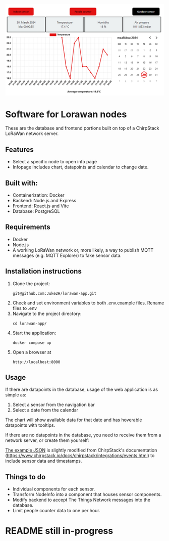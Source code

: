 ![Example](images/frontend-example.png)

# Software for Lorawan nodes

These are the database and frontend portions built on top of a ChirpStack LoRaWan network server.

## Features

- Select a specific node to open info page
- Infopage includes chart, datapoints and calendar to change date.

## Built with:

- Containerization: Docker
- Backend: Node.js and Express
- Frontend: React.js and Vite
- Database: PostgreSQL

## Requirements

- Docker
- Node.js
- A working LoRaWan network or, more likely, a way to publish MQTT messages (e.g. MQTT Explorer) to fake sensor data.

## Installation instructions

1. Clone the project:
   ```
   git@github.com:Juke2H/lorawan-app.git
   ```
2. Check and set environment variables to both .env.example files. Rename files to .env
3. Navigate to the project directory:
   ```
   cd lorawan-app/
   ```
4. Start the application:
   ```
   docker compose up
   ```
5. Open a browser at
   ```
   http://localhost:8000
   ```

## Usage

If there are datapoints in the database, usage of the web application is as simple as:

1. Select a sensor from the navigation bar
2. Select a date from the calendar

The chart will show available data for that date and has hoverable datapoints with tooltips.

If there are no datapoints in the database, you need to receive them from a network server, or create them yourself:

[The example JSON](backend/exampleData/) is slightly modified from ChirpStack's documentation (https://www.chirpstack.io/docs/chirpstack/integrations/events.html) to include sensor data and timestamps.

## Things to do

- Individual components for each sensor.
- Transform NodeInfo into a component that houses sensor components.
- Modify backend to accept The Things Network messages into the database.
- Limit people counter data to one per hour.

# README still in-progress
